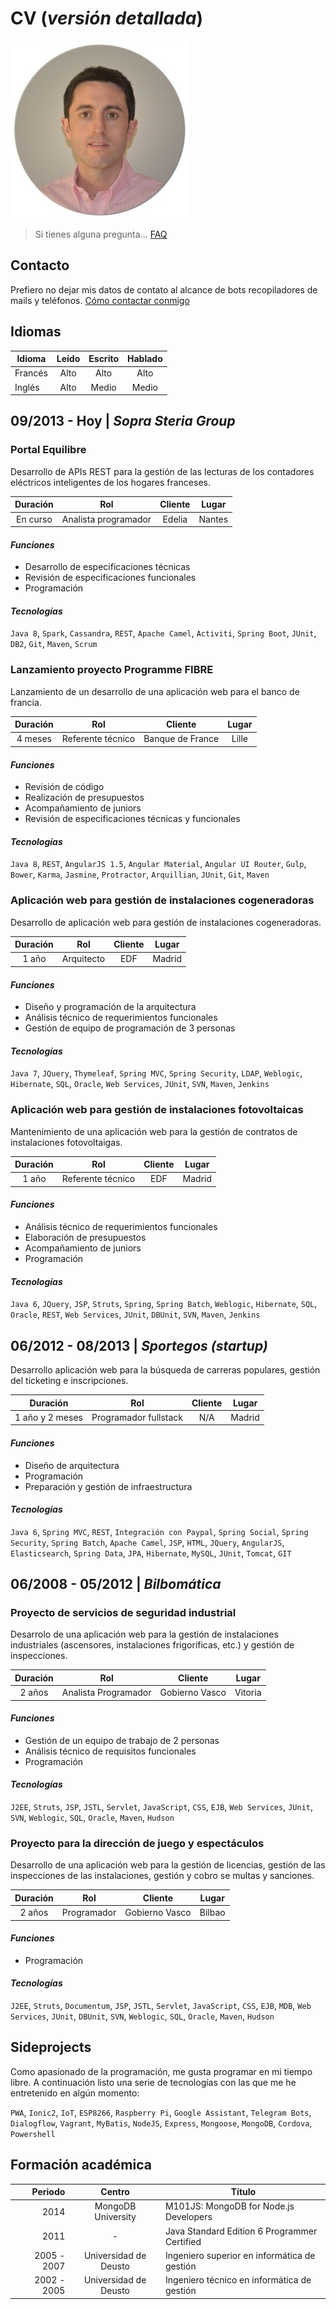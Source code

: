 # CV (_versión detallada_)

![Este soy yo!](../img/yo.jpg)

> Si tienes alguna pregunta... [FAQ](../README.md#faq)

## Contacto

Prefiero no dejar mis datos de contato al alcance de bots recopiladores de mails y teléfonos. [Cómo contactar conmigo](../README.md#soy-un-recruiter-y-creo-que-podrías-encajar-en-un-proceso-de-selección)

## Idiomas

| Idioma  | Leído | Escrito | Hablado |
| ------- | :---: | :-----: | :-----: |
| Francés | Alto  | Alto    | Alto    |
| Inglés  | Alto  | Medio   | Medio   |

## 09/2013 - Hoy | _Sopra Steria Group_

### **Portal Equilibre**

Desarrollo de APIs REST para la gestión de las lecturas de los contadores eléctricos inteligentes de los hogares franceses.

| Duración | Rol                  | Cliente | Lugar  |
| :------: | :------------------: | :-----: | :----: |
| En curso | Analista programador | Edelia  | Nantes |

#### _Funciones_

- Desarrollo de especificaciones técnicas
- Revisión de especificaciones funcionales
- Programación

#### _Tecnologías_

`Java 8`, `Spark`, `Cassandra`, `REST`, `Apache Camel`, `Activiti`, `Spring Boot`, `JUnit`, `DB2`, `Git`, `Maven`, `Scrum`

### **Lanzamiento proyecto Programme FIBRE**

Lanzamiento de un desarrollo de una aplicación web para el banco de francia.

| Duración | Rol               | Cliente          | Lugar |
| :------: | :---------------: | :--------------: | :---: |
| 4 meses  | Referente técnico | Banque de France | Lille |

#### _Funciones_

- Revisión de código
- Realización de presupuestos
- Acompañamiento de juniors
- Revisión de especificaciones técnicas y funcionales

#### _Tecnologías_

`Java 8`, `REST`, `AngularJS 1.5`, `Angular Material`, `Angular UI Router`, `Gulp`, `Bower`, `Karma`, `Jasmine`, `Protractor`, `Arquillian`, `JUnit`, `Git`, `Maven`

### **Aplicación web para gestión de instalaciones cogeneradoras**

Desarrollo de aplicación web para gestión de instalaciones cogeneradoras.

| Duración | Rol        | Cliente | Lugar  |
| :------: | :--------: | :-----: | :----: |
| 1 año    | Arquitecto | EDF     | Madrid |

#### _Funciones_

- Diseño y programación de la arquitectura
- Análisis técnico de requerimientos funcionales
- Gestión de equipo de programación de 3 personas

#### _Tecnologías_

`Java 7`, `JQuery`, `Thymeleaf`, `Spring MVC`, `Spring Security`, `LDAP`, `Weblogic`, `Hibernate`, `SQL`, `Oracle`, `Web Services`, `JUnit`, `SVN`, `Maven`, `Jenkins`

### **Aplicación web para gestión de instalaciones fotovoltaicas**

Mantenimiento de una aplicación web para la gestión de contratos de instalaciones fotovoltaigas.

| Duración | Rol               | Cliente | Lugar  |
| :------: | :---------------: | :-----: | :----: |
| 1 año    | Referente técnico | EDF     | Madrid |

#### _Funciones_

- Análisis técnico de requerimientos funcionales
- Elaboración de presupuestos
- Acompañamiento de juniors
- Programación

#### _Tecnologías_

`Java 6`, `JQuery`, `JSP`, `Struts`, `Spring`, `Spring Batch`, `Weblogic`, `Hibernate`, `SQL`, `Oracle`, `REST`, `Web Services`, `JUnit`, `DBUnit`, `SVN`, `Maven`, `Jenkins`

## 06/2012 - 08/2013 | _Sportegos (startup)_

Desarrollo aplicación web para la búsqueda de carreras populares, gestión del ticketing e inscripciones.

| Duración        | Rol                   | Cliente | Lugar  |
| :-------------: | :-------------------: | :-----: | :----: |
| 1 año y 2 meses | Programador fullstack | N/A     | Madrid |

#### _Funciones_

- Diseño de arquitectura
- Programación
- Preparación y gestión de infraestructura

#### _Tecnologías_

`Java 6`, `Spring MVC`, `REST`, `Integración con Paypal`, `Spring Social`, `Spring Security`, `Spring Batch`, `Apache Camel`, `JSP`, `HTML`, `JQuery`, `AngularJS`, `Elasticsearch`, `Spring Data`, `JPA`, `Hibernate`, `MySQL`, `JUnit`, `Tomcat`, `GIT`

## 06/2008 - 05/2012 | _Bilbomática_

### **Proyecto de servicios de seguridad industrial**

Desarrolo de una aplicación web para la gestión de instalaciones industriales (ascensores, instalaciones frigoríficas, etc.) y gestión de inspecciones.

| Duración | Rol                  | Cliente        | Lugar   |
| :------: | :------------------: | :------------: | :-----: |
| 2 años   | Analista Programador | Gobierno Vasco | Vitoria |

#### _Funciones_

- Gestión de un equipo de trabajo de 2 personas
- Análisis técnico de requisitos funcionales
- Programación

#### _Tecnologías_

`J2EE`, `Struts`, `JSP`, `JSTL`, `Servlet`, `JavaScript`, `CSS`, `EJB`, `Web Services`, `JUnit`, `SVN`, `Weblogic`, `SQL`, `Oracle`, `Maven`, `Hudson`

### **Proyecto para la dirección de juego y espectáculos**

Desarrollo de una aplicación web para la gestión de licencias, gestión de las inspecciones de las instalaciones, gestión y cobro se multas y sanciones.

| Duración | Rol         | Cliente        | Lugar  |
| :------: | :---------: | :------------: | :----: |
| 2 años   | Programador | Gobierno Vasco | Bilbao |

#### _Funciones_

- Programación

#### _Tecnologías_

`J2EE`, `Struts`, `Documentum`, `JSP`, `JSTL`, `Servlet`, `JavaScript`, `CSS`, `EJB`, `MDB`, `Web Services`, `JUnit`, `DBUnit`, `SVN`, `Weblogic`, `SQL`, `Oracle`, `Maven`, `Hudson`

## Sideprojects

Como apasionado de la programación, me gusta programar en mi tiempo libre. A continuación listo una serie de tecnologías con las que me he entretenido en algún momento:

`PWA`, `Ionic2`, `IoT`, `ESP8266`, `Raspberry Pi`, `Google Assistant`, `Telegram Bots`, `Dialogflow`, `Vagrant`, `MyBatis`, `NodeJS`, `Express`, `Mongoose`, `MongoDB`, `Cordova`, `Powershell`

## Formación académica

| Periodo     | Centro                | Título                                       |
| ----------: | :-------------------: | -------------------------------------------- |
| 2014        | MongoDB University    | M101JS: MongoDB for Node.js Developers       |
| 2011        | -                     | Java Standard Edition 6 Programmer Certified |
| 2005 - 2007 | Universidad de Deusto | Ingeniero superior en informática de gestión |
| 2002 - 2005 | Universidad de Deusto | Ingeniero técnico en informática de gestión  |